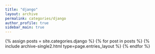 ```yaml
---
title: "django"
layout: archive
permalink: categories/django
author_profile: true
sidebar_main: true
---
```


{% assign posts = site.categories.django %}
{% for post in posts %} {% include archive-single2.html type=page.entries_layout %} {% endfor %}
